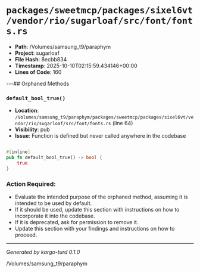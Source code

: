 # `packages/sweetmcp/packages/sixel6vt/vendor/rio/sugarloaf/src/font/fonts.rs`

- **Path**: /Volumes/samsung_t9/paraphym
- **Project**: sugarloaf
- **File Hash**: 8ecbb834  
- **Timestamp**: 2025-10-10T02:15:59.434146+00:00  
- **Lines of Code**: 160

---## Orphaned Methods


### `default_bool_true()`

- **Location**: `/Volumes/samsung_t9/paraphym/packages/sweetmcp/packages/sixel6vt/vendor/rio/sugarloaf/src/font/fonts.rs` (line 64)
- **Visibility**: pub
- **Issue**: Function is defined but never called anywhere in the codebase

```rust

#[inline]
pub fn default_bool_true() -> bool {
    true
}
```

### Action Required:

- Evaluate the intended purpose of the orphaned method, assuming it is intended to be used by default.
- If it should be used, update this section with instructions on how to incorporate it into the codebase.
- If it is deprecated, ask for permission to remove it.
- Update this section with your findings and instructions on how to proceed.

---

*Generated by kargo-turd 0.1.0*

/Volumes/samsung_t9/paraphym